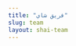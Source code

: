 ```yaml
---
title: "فريق شاي"
slug: team
layout: shai-team
---
```




[//]: # ({{< team-container >}})

[//]: # ()
[//]: # ({{< team-member)

[//]: # (    name="تسنيم علي")

[//]: # (    img="images/tasnim-ali.png")

[//]: # (    title="مؤسس، إداري، مدرّب")

[//]: # (    profile="tasnim")

[//]: # (>}})

[//]: # ()
[//]: # ({{< team-member)

[//]: # (    name="أسامة الفتياني")

[//]: # (    img="images/osama.png")

[//]: # (    title="إداري، مدرّب")

[//]: # (    profile="osama")

[//]: # (>}})

[//]: # ()
[//]: # ({{< team-member)

[//]: # (    name="\"محمد نور\" أبو خليف ")

[//]: # (    img="images/noor.png")

[//]: # (    title="استشاري، مدرّب، مطوّر")

[//]: # (    profile="noor")

[//]: # (>}})

[//]: # ()
[//]: # ({{</ team-container >}})

[//]: # ()
[//]: # ()
[//]: # ()
[//]: # ({{< team-container >}})

[//]: # ()
[//]: # ({{< team-member)

[//]: # (    name="شذى القريوتي")

[//]: # (    img="images/shatha.png")

[//]: # (    title="مسؤول العلاقات العامة والأنشطة")

[//]: # (    profile="shathaalqaruti")

[//]: # (>}})

[//]: # ()
[//]: # ({{< team-member)

[//]: # (    name="فارس الحمصي")

[//]: # (    img="images/faris.png")

[//]: # (    title="مسؤول العلاقات العامة والأنشطة")

[//]: # (    profile="farishomsi")

[//]: # (>}})

[//]: # ()
[//]: # ({{< team-member)

[//]: # (    name="رحمة النّجّار")

[//]: # (    img="images/rahmeh.png")

[//]: # (    title="مدرّب")

[//]: # (    profile="rahmehalnajjar")

[//]: # (>}})

[//]: # ()
[//]: # ({{< team-member)

[//]: # (    name="أحمد لافي")

[//]: # (    img="images/ahmad-lafi.jpg")

[//]: # (    title="مدرّب")

[//]: # (    profile="ahmadlafi")

[//]: # (>}})

[//]: # ()
[//]: # ({{</ team-container >}})

[//]: # ()
[//]: # ()
[//]: # ()
[//]: # ({{< team-container >}})

[//]: # ()
[//]: # ({{< team-member)

[//]: # (    name="يحيى الأشقر")

[//]: # (    img="images/yahea.png")

[//]: # (    title="مدرّب")

[//]: # (    profile="yaheaalashkar")

[//]: # (>}})

[//]: # ()
[//]: # ({{< team-member)

[//]: # (    name="عبد الله أبو سليمة")

[//]: # (    img="images/abusalemeh.png")

[//]: # (    title="مدرّب")

[//]: # (    profile="abdullahabusalemeh")

[//]: # (>}})

[//]: # ()
[//]: # ({{< team-member)

[//]: # (    name="سوار دغيم")

[//]: # (    img="images/sewar-youser.png")

[//]: # (    title="مسؤول الفيديو والمونتاج")

[//]: # (    profile="sewaryousef")

[//]: # (>}})

[//]: # ()
[//]: # ({{< team-member)

[//]: # (    name="هيام المحمود")

[//]: # (    img="images/heyam-almahmoud.png")

[//]: # (    title="منسّق تدريبي")

[//]: # (    profile="heyamalmahmoud")

[//]: # (>}})

[//]: # ()
[//]: # ({{</ team-container >}})

[//]: # ()
[//]: # ()
[//]: # ()
[//]: # ({{< team-container >}})

[//]: # ()
[//]: # ({{< team-member)

[//]: # (    name="زيد طارق العداربه")

[//]: # (    img="images/zaid-adarbeh.jpg")

[//]: # (    title="مسؤول التواصل الاجتماعي")

[//]: # (    profile="zaidaladarbi")

[//]: # (>}})

[//]: # ()
[//]: # ({{< team-member)

[//]: # (    name="أنس نوفل")

[//]: # (    img="images/anas-nofal.png")

[//]: # (    title="منسق صفحة الفيسبوك")

[//]: # (    profile="anasnofal")

[//]: # (>}})

[//]: # ()
[//]: # ({{< team-member)

[//]: # (    name="أماني المعايعة")

[//]: # (    img="images/amany-maayah.jpg")

[//]: # (    title="متطوّع")

[//]: # (    profile="amanymaayah")

[//]: # (>}})

[//]: # ()
[//]: # ({{< team-member)

[//]: # (    name="عمر مشّة")

[//]: # (    img="images/omar-mesheh.jpg")

[//]: # (    title="متطوّع")

[//]: # (    profile="omarmesheh")

[//]: # (>}})

[//]: # ()
[//]: # ({{</ team-container >}})

[//]: # ()
[//]: # ()
[//]: # ()
[//]: # ({{< team-container >}})

[//]: # ()
[//]: # ({{< team-member)

[//]: # (    name="صالح أبو علي")

[//]: # (    img="images/saleh-abuali.jpg")

[//]: # (    title="متطوع")

[//]: # (    profile="salehabuali")

[//]: # (>}})

[//]: # ()
[//]: # ({{< team-member)

[//]: # (    name="شهد ادعيس")

[//]: # (    img="images/shahd-edais.png")

[//]: # (    title="متطوّع")

[//]: # (    profile="shahdedais")

[//]: # (>}})

[//]: # ()
[//]: # ({{< team-member)

[//]: # (    name="آية عريضة")

[//]: # (    img="images/aya-areeda.jpg")

[//]: # (    title="متطوّع")

[//]: # (    profile="ayaaridah")

[//]: # (>}})

[//]: # ()
[//]: # ({{< team-member)

[//]: # (    name="محمد مسعود")

[//]: # (    img="images/mohammad-masoud.png")

[//]: # (    title="متطوّع")

[//]: # (    profile="mohammadmasoud")

[//]: # (>}})

[//]: # ()
[//]: # ({{</ team-container >}})

[//]: # ()
[//]: # ()
[//]: # ()
[//]: # ({{< team-container >}})

[//]: # ()
[//]: # ({{< team-member)

[//]: # (    name="نور حراحشة")

[//]: # (    img="images/nour-alharahsheh.png")

[//]: # (    title="متطوّع")

[//]: # (    profile="nouralharahsheh")

[//]: # (>}})

[//]: # ()
[//]: # ({{< team-member)

[//]: # (    name="نور الهدى أنور")

[//]: # (    img="images/noor-omar.png")

[//]: # (    title="متطوّع")

[//]: # (    profile="nooromar")

[//]: # (>}})

[//]: # ()
[//]: # ({{< team-member)

[//]: # (    name="راما السعيد")

[//]: # (    img="images/rama-alsaid.png")

[//]: # (    title="كاتب محتوى")

[//]: # (    profile="ramaalsaid")

[//]: # (>}})

[//]: # ()
[//]: # ({{< team-member)

[//]: # (    name="زينة أبو رقية")

[//]: # (    img="images/zeina-abu-ruqaia.png")

[//]: # (    title="كاتب محتوى")

[//]: # (    profile="zeinaaburuqaia")

[//]: # (>}})

[//]: # ()
[//]: # ({{</ team-container >}})

[//]: # ()
[//]: # ()
[//]: # ()
[//]: # ({{< team-container >}})

[//]: # ()
[//]: # ({{< team-member)

[//]: # (    name="مالك الدبسي")

[//]: # (    img="images/malek-akram.png")

[//]: # (    title="كاتب محتوى")

[//]: # (    profile="malekakram")

[//]: # (>}})

[//]: # ()
[//]: # ({{< team-member)

[//]: # (    name="رنا أبو عيشة")

[//]: # (    img="images/shai-placeholder.jpg")

[//]: # (    title="كاتب محتوى")

[//]: # (    profile="ranaabueisheh")

[//]: # (>}})

[//]: # ()
[//]: # ({{< team-member)

[//]: # (    name="سامي البدري")

[//]: # (    img="images/sami-albadri.png")

[//]: # (    title="كاتب محتوى")

[//]: # (    profile="samialbadri")

[//]: # (>}})

[//]: # ()
[//]: # ({{< team-member )

[//]: # (    img="images/shai-placeholder.jpg")

[//]: # (>}})

[//]: # ()
[//]: # ({{</ team-container >}})

